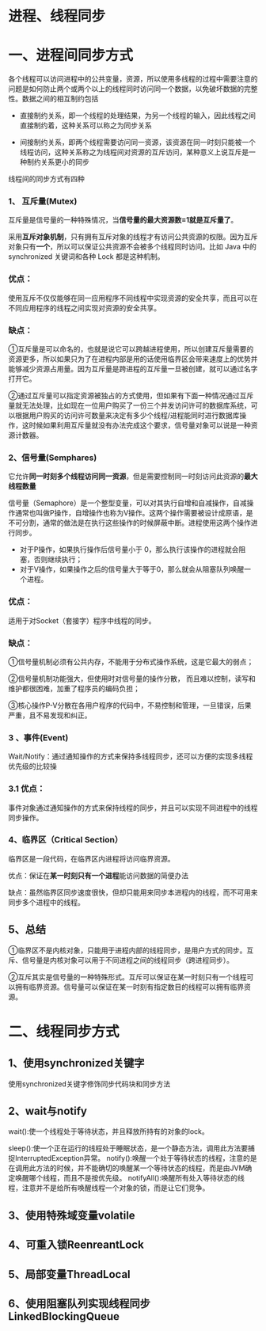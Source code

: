# 进程、线程同步

# 一、进程间同步方式

各个线程可以访问进程中的公共变量，资源，所以使用多线程的过程中需要注意的问题是如何防止两个或两个以上的线程同时访问同一个数据，以免破坏数据的完整性。数据之间的相互制约包括

- 直接制约关系，即一个线程的处理结果，为另一个线程的输入，因此线程之间直接制约着，这种关系可以称之为同步关系

- 间接制约关系，即两个线程需要访问同一资源，该资源在同一时刻只能被一个线程访问，这种关系称之为线程间对资源的互斥访问，某种意义上说互斥是一种制约关系更小的同步


线程间的同步方式有四种

### 1、  互斥量(Mutex)

互斥量是信号量的一种特殊情况，当**信号量的最大资源数=1就是互斥量了**。

采用**互斥对象机制**，只有拥有互斥对象的线程才有访问公共资源的权限。因为互斥对象只有**一个**，所以可以保证公共资源不会被多个线程同时访问。比如 Java 中的 synchronized 关键词和各种 Lock 都是这种机制。

### 优点：

使用互斥不仅仅能够在同一应用程序不同线程中实现资源的安全共享，而且可以在不同应用程序的线程之间实现对资源的安全共享。

### 缺点：

①互斥量是可以命名的，也就是说它可以跨越进程使用，所以创建互斥量需要的资源更多，所以如果只为了在进程内部是用的话使用临界区会带来速度上的优势并能够减少资源占用量。因为互斥量是跨进程的互斥量一旦被创建，就可以通过名字打开它。

②通过互斥量可以指定资源被独占的方式使用，但如果有下面一种情况通过互斥量就无法处理，比如现在一位用户购买了一份三个并发访问许可的数据库系统，可以根据用户购买的访问许可数量来决定有多少个线程/进程能同时进行数据库操作，这时候如果利用互斥量就没有办法完成这个要求，信号量对象可以说是一种资源计数器。

### 2、信号量(Semphares) 

它允许**同一时刻多个线程访问同一资源**，但是需要控制同一时刻访问此资源的**最大线程数量**

信号量（Semaphore）是一个整型变量，可以对其执行自增和自减操作，自减操作通常也叫做P操作，自增操作也称为V操作。这两个操作需要被设计成原语，是不可分割，通常的做法是在执行这些操作的时候屏蔽中断。进程使用这两个操作进行同步。

- 对于P操作，如果执行操作后信号量小于 0，那么执行该操作的进程就会阻塞，否则继续执行； 
- 对于V操作，如果操作之后的信号量大于等于0，那么就会从阻塞队列唤醒一个进程。

### 优点：

适用于对Socket（套接字）程序中线程的同步。

### 缺点：

①信号量机制必须有公共内存，不能用于分布式操作系统，这是它最大的弱点；

②信号量机制功能强大，但使用时对信号量的操作分散， 而且难以控制，读写和维护都很困难，加重了程序员的编码负担；

③核心操作P-V分散在各用户程序的代码中，不易控制和管理，一旦错误，后果严重，且不易发现和纠正。

### 3 、事件(Event) 

Wait/Notify：通过通知操作的方式来保持多线程同步，还可以方便的实现多线程优先级的比较操

### 3.1 优点：

事件对象通过通知操作的方式来保持线程的同步，并且可以实现不同进程中的线程同步操作。



### 4、临界区（Critical Section）

临界区是一段代码，在临界区内进程将访问临界资源。

优点：保证在**某一时刻只有一个进程**能访问数据的简便办法

缺点：虽然临界区同步速度很快，但却只能用来同步本进程内的线程，而不可用来同步多个进程中的线程。



## 5、总结

①临界区不是内核对象，只能用于进程内部的线程同步，是用户方式的同步。互斥、信号量是内核对象可以用于不同进程之间的线程同步（跨进程同步）。

②互斥其实是信号量的一种特殊形式。互斥可以保证在某一时刻只有一个线程可以拥有临界资源。信号量可以保证在某一时刻有指定数目的线程可以拥有临界资源。



# 二、线程同步方式

## 1、使用synchronized关键字

使用synchronized关键字修饰同步代码块和同步方法



## 2、wait与notify

wait():使一个线程处于等待状态，并且释放所持有的对象的lock。

sleep():使一个正在运行的线程处于睡眠状态，是一个静态方法，调用此方法要捕捉InterruptedException异常。
notify():唤醒一个处于等待状态的线程，注意的是在调用此方法的时候，并不能确切的唤醒某一个等待状态的线程，而是由JVM确定唤醒哪个线程，而且不是按优先级。
notifyAll():唤醒所有处入等待状态的线程，注意并不是给所有唤醒线程一个对象的锁，而是让它们竞争。



## 3、使用特殊域变量volatile



## 4、可重入锁ReenreantLock



## 5、局部变量ThreadLocal



## 6、使用阻塞队列实现线程同步LinkedBlockingQueue



